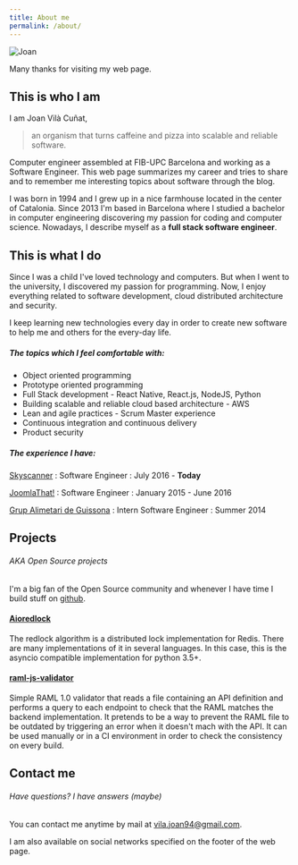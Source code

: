 ```yaml
---
title: About me
permalink: /about/
---
```


<img id="thatsMe" src="../assets/images/joan.jpg" alt="Joan">

Many thanks for visiting my web page.


## This is who I am

I am Joan Vilà Cuñat,

> an organism that turns caffeine and pizza into scalable and reliable software.

Computer engineer assembled at FIB-UPC Barcelona and working as a Software Engineer.
This web page summarizes my career and tries to share and to remember me interesting topics about software through the blog.

I was born in 1994 and I grew up in a nice farmhouse located in the center of Catalonia. Since 2013 I'm based in Barcelona where I studied a bachelor in computer engineering discovering my passion for coding and computer science. Nowadays, I describe myself as a **full stack software engineer**.


## This is what I do

Since I was a child I've loved technology and computers. But when I went to the university, I discovered my passion for programming.
Now, I enjoy everything related to software development, cloud distributed architecture and security.

I keep learning new technologies every day in order to create new software to help me and others for the every-day life.

##### The topics which I feel comfortable with:

- Object oriented programming
- Prototype oriented programming
- Full Stack development - React Native, React.js, NodeJS, Python
- Building scalable and reliable cloud based architecture - AWS
- Lean and agile practices - Scrum Master experience
- Continuous integration and continuous delivery
- Product security

##### The experience I have:

[Skyscanner](https://www.skyscanner.net)
: Software Engineer
: July 2016 - **Today**

[JoomlaThat!](http://www.joomlathat.com)
: Software Engineer
: January 2015 - June 2016

[Grup Alimetari de Guissona](http://www.cag.es)
: Intern Software Engineer
: Summer 2014


## Projects

###### AKA Open Source projects

I'm a big fan of the Open Source community and whenever I have time I build stuff on [github](https://github.com/joanvila).

#### [Aioredlock](https://github.com/joanvila/aioredlock)

The redlock algorithm is a distributed lock implementation for Redis.
There are many implementations of it in several languages. In this case, this is the asyncio compatible implementation for python 3.5+.

#### [raml-js-validator](https://github.com/joanvila/raml-js-validator)

Simple RAML 1.0 validator that reads a file containing an API definition and performs a query to each endpoint to check that the RAML matches the backend implementation.
It pretends to be a way to prevent the RAML file to be outdated by triggering an error when it doesn't mach with the API.
It can be used manually or in a CI environment in order to check the consistency on every build.

## Contact me

###### Have questions? I have answers (maybe)

You can contact me anytime by mail at vila.joan94@gmail.com.

I am also available on social networks specified on the footer of the web page.
